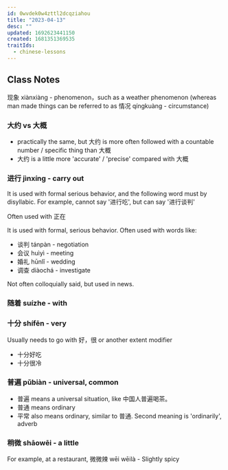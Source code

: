 ```yaml
---
id: 0wvdek0w4zttl2dcqziahou
title: "2023-04-13"
desc: ""
updated: 1692623441150
created: 1681351369535
traitIds:
  - chinese-lessons
---
```


## Class Notes

现象 xiànxiàng - phenomenon，such as a weather phenomenon (whereas man made things can be referred to as 情况 qíngkuàng - circumstance)

### 大约 vs 大概

- practically the same, but 大约 is more often followed with a countable number / specific thing than 大概
- 大约 is a little more 'accurate' / 'precise' compared with 大概

### 进行 jìnxíng - carry out

It is used with formal serious behavior, and the following word must by disyllabic. For example, cannot say '进行吃', but can say '进行谈判'

Often used with 正在

It is used with formal, serious behavior. Often used with words like:

- 谈判 tánpàn - negotiation
- 会议 huìyì - meeting
- 婚礼 hūnlǐ - wedding
- 调查 diàochá - investigate

Not often colloquially said, but used in news.

### 随着 suízhe - with

### 十分 shífēn - very

Usually needs to go with 好，很 or another extent modifier

- 十分好吃
- 十分很冷

### 普遍 pǔbiàn - universal, common

- 普遍 means a universal situation, like 中国人普遍喝茶。
- 普通 means ordinary
- 平常 also means ordinary, similar to 普通. Second meaning is 'ordinarily', adverb

### 稍微 shāowēi - a little

For example, at a restaurant, 微微辣 wēi wēilà - Slightly spicy
